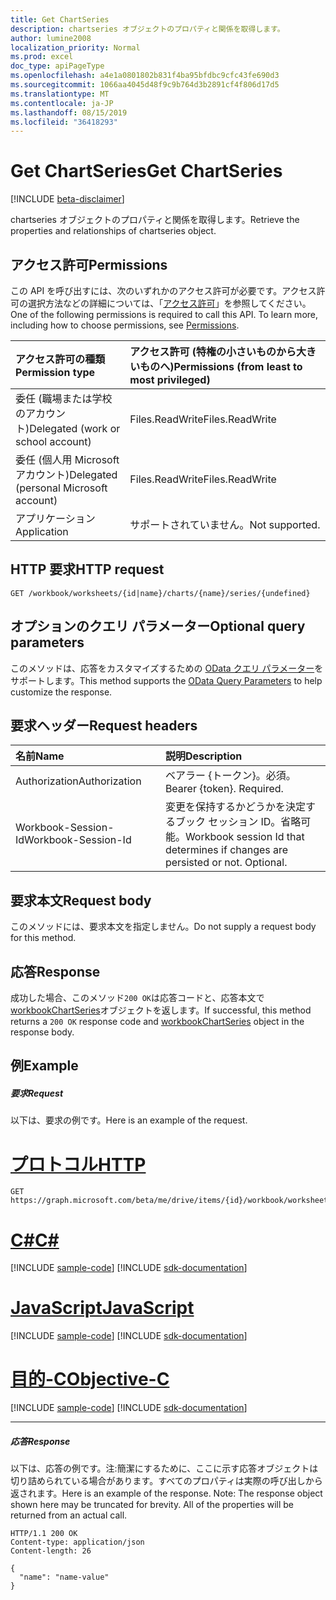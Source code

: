 ```yaml
---
title: Get ChartSeries
description: chartseries オブジェクトのプロパティと関係を取得します。
author: lumine2008
localization_priority: Normal
ms.prod: excel
doc_type: apiPageType
ms.openlocfilehash: a4e1a0801802b831f4ba95bfdbc9cfc43fe690d3
ms.sourcegitcommit: 1066aa4045d48f9c9b764d3b2891cf4f806d17d5
ms.translationtype: MT
ms.contentlocale: ja-JP
ms.lasthandoff: 08/15/2019
ms.locfileid: "36418293"
---
```

# <a name="get-chartseries"></a><span data-ttu-id="d195d-103">Get ChartSeries</span><span class="sxs-lookup"><span data-stu-id="d195d-103">Get ChartSeries</span></span>

[!INCLUDE [beta-disclaimer](../../includes/beta-disclaimer.md)]

<span data-ttu-id="d195d-104">chartseries オブジェクトのプロパティと関係を取得します。</span><span class="sxs-lookup"><span data-stu-id="d195d-104">Retrieve the properties and relationships of chartseries object.</span></span>
## <a name="permissions"></a><span data-ttu-id="d195d-105">アクセス許可</span><span class="sxs-lookup"><span data-stu-id="d195d-105">Permissions</span></span>
<span data-ttu-id="d195d-p101">この API を呼び出すには、次のいずれかのアクセス許可が必要です。アクセス許可の選択方法などの詳細については、「[アクセス許可](/graph/permissions-reference)」を参照してください。</span><span class="sxs-lookup"><span data-stu-id="d195d-p101">One of the following permissions is required to call this API. To learn more, including how to choose permissions, see [Permissions](/graph/permissions-reference).</span></span>

|<span data-ttu-id="d195d-108">アクセス許可の種類</span><span class="sxs-lookup"><span data-stu-id="d195d-108">Permission type</span></span>      | <span data-ttu-id="d195d-109">アクセス許可 (特権の小さいものから大きいものへ)</span><span class="sxs-lookup"><span data-stu-id="d195d-109">Permissions (from least to most privileged)</span></span>              |
|:--------------------|:---------------------------------------------------------|
|<span data-ttu-id="d195d-110">委任 (職場または学校のアカウント)</span><span class="sxs-lookup"><span data-stu-id="d195d-110">Delegated (work or school account)</span></span> | <span data-ttu-id="d195d-111">Files.ReadWrite</span><span class="sxs-lookup"><span data-stu-id="d195d-111">Files.ReadWrite</span></span>    |
|<span data-ttu-id="d195d-112">委任 (個人用 Microsoft アカウント)</span><span class="sxs-lookup"><span data-stu-id="d195d-112">Delegated (personal Microsoft account)</span></span> | <span data-ttu-id="d195d-113">Files.ReadWrite</span><span class="sxs-lookup"><span data-stu-id="d195d-113">Files.ReadWrite</span></span>    |
|<span data-ttu-id="d195d-114">アプリケーション</span><span class="sxs-lookup"><span data-stu-id="d195d-114">Application</span></span> | <span data-ttu-id="d195d-115">サポートされていません。</span><span class="sxs-lookup"><span data-stu-id="d195d-115">Not supported.</span></span> |

## <a name="http-request"></a><span data-ttu-id="d195d-116">HTTP 要求</span><span class="sxs-lookup"><span data-stu-id="d195d-116">HTTP request</span></span>
<!-- { "blockType": "ignored" } -->
```http
GET /workbook/worksheets/{id|name}/charts/{name}/series/{undefined}
```
## <a name="optional-query-parameters"></a><span data-ttu-id="d195d-117">オプションのクエリ パラメーター</span><span class="sxs-lookup"><span data-stu-id="d195d-117">Optional query parameters</span></span>
<span data-ttu-id="d195d-118">このメソッドは、応答をカスタマイズするための [OData クエリ パラメーター](https://developer.microsoft.com/graph/docs/concepts/query_parameters)をサポートします。</span><span class="sxs-lookup"><span data-stu-id="d195d-118">This method supports the [OData Query Parameters](https://developer.microsoft.com/graph/docs/concepts/query_parameters) to help customize the response.</span></span>

## <a name="request-headers"></a><span data-ttu-id="d195d-119">要求ヘッダー</span><span class="sxs-lookup"><span data-stu-id="d195d-119">Request headers</span></span>
| <span data-ttu-id="d195d-120">名前</span><span class="sxs-lookup"><span data-stu-id="d195d-120">Name</span></span>      |<span data-ttu-id="d195d-121">説明</span><span class="sxs-lookup"><span data-stu-id="d195d-121">Description</span></span>|
|:----------|:----------|
| <span data-ttu-id="d195d-122">Authorization</span><span class="sxs-lookup"><span data-stu-id="d195d-122">Authorization</span></span>  | <span data-ttu-id="d195d-p102">ベアラー {トークン}。必須。</span><span class="sxs-lookup"><span data-stu-id="d195d-p102">Bearer {token}. Required.</span></span> |
| <span data-ttu-id="d195d-125">Workbook-Session-Id</span><span class="sxs-lookup"><span data-stu-id="d195d-125">Workbook-Session-Id</span></span>  | <span data-ttu-id="d195d-p103">変更を保持するかどうかを決定するブック セッション ID。省略可能。</span><span class="sxs-lookup"><span data-stu-id="d195d-p103">Workbook session Id that determines if changes are persisted or not. Optional.</span></span>|

## <a name="request-body"></a><span data-ttu-id="d195d-128">要求本文</span><span class="sxs-lookup"><span data-stu-id="d195d-128">Request body</span></span>
<span data-ttu-id="d195d-129">このメソッドには、要求本文を指定しません。</span><span class="sxs-lookup"><span data-stu-id="d195d-129">Do not supply a request body for this method.</span></span>

## <a name="response"></a><span data-ttu-id="d195d-130">応答</span><span class="sxs-lookup"><span data-stu-id="d195d-130">Response</span></span>

<span data-ttu-id="d195d-131">成功した場合、このメソッド`200 OK`は応答コードと、応答本文で[workbookChartSeries](../resources/workbookchartseries.md)オブジェクトを返します。</span><span class="sxs-lookup"><span data-stu-id="d195d-131">If successful, this method returns a `200 OK` response code and [workbookChartSeries](../resources/workbookchartseries.md) object in the response body.</span></span>
## <a name="example"></a><span data-ttu-id="d195d-132">例</span><span class="sxs-lookup"><span data-stu-id="d195d-132">Example</span></span>
##### <a name="request"></a><span data-ttu-id="d195d-133">要求</span><span class="sxs-lookup"><span data-stu-id="d195d-133">Request</span></span>
<span data-ttu-id="d195d-134">以下は、要求の例です。</span><span class="sxs-lookup"><span data-stu-id="d195d-134">Here is an example of the request.</span></span>

# <a name="httptabhttp"></a>[<span data-ttu-id="d195d-135">プロトコル</span><span class="sxs-lookup"><span data-stu-id="d195d-135">HTTP</span></span>](#tab/http)
<!-- {
  "blockType": "request",
  "name": "get_chartseries"
}-->
```http
GET https://graph.microsoft.com/beta/me/drive/items/{id}/workbook/worksheets/{id|name}/charts/{name}/series/{undefined}
```
# <a name="ctabcsharp"></a>[<span data-ttu-id="d195d-136">C#</span><span class="sxs-lookup"><span data-stu-id="d195d-136">C#</span></span>](#tab/csharp)
[!INCLUDE [sample-code](../includes/snippets/csharp/get-chartseries-csharp-snippets.md)]
[!INCLUDE [sdk-documentation](../includes/snippets/snippets-sdk-documentation-link.md)]

# <a name="javascripttabjavascript"></a>[<span data-ttu-id="d195d-137">JavaScript</span><span class="sxs-lookup"><span data-stu-id="d195d-137">JavaScript</span></span>](#tab/javascript)
[!INCLUDE [sample-code](../includes/snippets/javascript/get-chartseries-javascript-snippets.md)]
[!INCLUDE [sdk-documentation](../includes/snippets/snippets-sdk-documentation-link.md)]

# <a name="objective-ctabobjc"></a>[<span data-ttu-id="d195d-138">目的-C</span><span class="sxs-lookup"><span data-stu-id="d195d-138">Objective-C</span></span>](#tab/objc)
[!INCLUDE [sample-code](../includes/snippets/objc/get-chartseries-objc-snippets.md)]
[!INCLUDE [sdk-documentation](../includes/snippets/snippets-sdk-documentation-link.md)]

---

##### <a name="response"></a><span data-ttu-id="d195d-139">応答</span><span class="sxs-lookup"><span data-stu-id="d195d-139">Response</span></span>
<span data-ttu-id="d195d-p104">以下は、応答の例です。注:簡潔にするために、ここに示す応答オブジェクトは切り詰められている場合があります。すべてのプロパティは実際の呼び出しから返されます。</span><span class="sxs-lookup"><span data-stu-id="d195d-p104">Here is an example of the response. Note: The response object shown here may be truncated for brevity. All of the properties will be returned from an actual call.</span></span>
<!-- {
  "blockType": "response",
  "truncated": true,
  "@odata.type": "microsoft.graph.workbookChartSeries"
} -->
```http
HTTP/1.1 200 OK
Content-type: application/json
Content-length: 26

{
  "name": "name-value"
}
```

<!-- uuid: 8fcb5dbc-d5aa-4681-8e31-b001d5168d79
2015-10-25 14:57:30 UTC -->
<!--
{
  "type": "#page.annotation",
  "description": "Get ChartSeries",
  "keywords": "",
  "section": "documentation",
  "tocPath": "",
  "suppressions": [
  ]
}
-->
